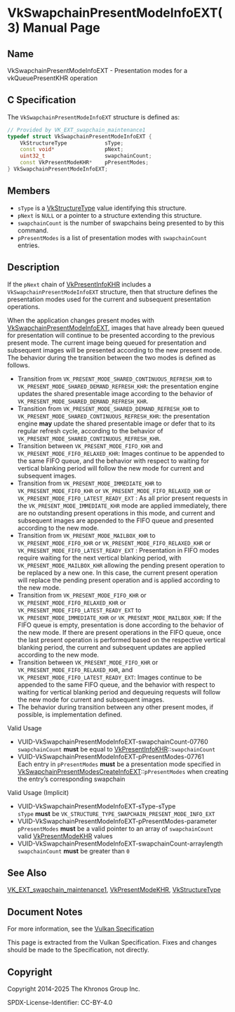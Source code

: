 # VkSwapchainPresentModeInfoEXT(3) Manual Page

## Name

VkSwapchainPresentModeInfoEXT - Presentation modes for a vkQueuePresentKHR operation



## [](#_c_specification)C Specification

The `VkSwapchainPresentModeInfoEXT` structure is defined as:

```c++
// Provided by VK_EXT_swapchain_maintenance1
typedef struct VkSwapchainPresentModeInfoEXT {
    VkStructureType            sType;
    const void*                pNext;
    uint32_t                   swapchainCount;
    const VkPresentModeKHR*    pPresentModes;
} VkSwapchainPresentModeInfoEXT;
```

## [](#_members)Members

- `sType` is a [VkStructureType](https://registry.khronos.org/vulkan/specs/latest/man/html/VkStructureType.html) value identifying this structure.
- `pNext` is `NULL` or a pointer to a structure extending this structure.
- `swapchainCount` is the number of swapchains being presented to by this command.
- `pPresentModes` is a list of presentation modes with `swapchainCount` entries.

## [](#_description)Description

If the `pNext` chain of [VkPresentInfoKHR](https://registry.khronos.org/vulkan/specs/latest/man/html/VkPresentInfoKHR.html) includes a `VkSwapchainPresentModeInfoEXT` structure, then that structure defines the presentation modes used for the current and subsequent presentation operations.

When the application changes present modes with [VkSwapchainPresentModeInfoEXT](https://registry.khronos.org/vulkan/specs/latest/man/html/VkSwapchainPresentModeInfoEXT.html), images that have already been queued for presentation will continue to be presented according to the previous present mode. The current image being queued for presentation and subsequent images will be presented according to the new present mode. The behavior during the transition between the two modes is defined as follows.

- Transition from `VK_PRESENT_MODE_SHARED_CONTINUOUS_REFRESH_KHR` to `VK_PRESENT_MODE_SHARED_DEMAND_REFRESH_KHR`: the presentation engine updates the shared presentable image according to the behavior of `VK_PRESENT_MODE_SHARED_DEMAND_REFRESH_KHR`.
- Transition from `VK_PRESENT_MODE_SHARED_DEMAND_REFRESH_KHR` to `VK_PRESENT_MODE_SHARED_CONTINUOUS_REFRESH_KHR`: the presentation engine **may** update the shared presentable image or defer that to its regular refresh cycle, according to the behavior of `VK_PRESENT_MODE_SHARED_CONTINUOUS_REFRESH_KHR`.
- Transition between `VK_PRESENT_MODE_FIFO_KHR` and `VK_PRESENT_MODE_FIFO_RELAXED_KHR`: Images continue to be appended to the same FIFO queue, and the behavior with respect to waiting for vertical blanking period will follow the new mode for current and subsequent images.
- Transition from `VK_PRESENT_MODE_IMMEDIATE_KHR` to `VK_PRESENT_MODE_FIFO_KHR` or `VK_PRESENT_MODE_FIFO_RELAXED_KHR` or `VK_PRESENT_MODE_FIFO_LATEST_READY_EXT` : As all prior present requests in the `VK_PRESENT_MODE_IMMEDIATE_KHR` mode are applied immediately, there are no outstanding present operations in this mode, and current and subsequent images are appended to the FIFO queue and presented according to the new mode.
- Transition from `VK_PRESENT_MODE_MAILBOX_KHR` to `VK_PRESENT_MODE_FIFO_KHR` or `VK_PRESENT_MODE_FIFO_RELAXED_KHR` or `VK_PRESENT_MODE_FIFO_LATEST_READY_EXT` : Presentation in FIFO modes require waiting for the next vertical blanking period, with `VK_PRESENT_MODE_MAILBOX_KHR` allowing the pending present operation to be replaced by a new one. In this case, the current present operation will replace the pending present operation and is applied according to the new mode.
- Transition from `VK_PRESENT_MODE_FIFO_KHR` or `VK_PRESENT_MODE_FIFO_RELAXED_KHR` or `VK_PRESENT_MODE_FIFO_LATEST_READY_EXT` to `VK_PRESENT_MODE_IMMEDIATE_KHR` or `VK_PRESENT_MODE_MAILBOX_KHR`: If the FIFO queue is empty, presentation is done according to the behavior of the new mode. If there are present operations in the FIFO queue, once the last present operation is performed based on the respective vertical blanking period, the current and subsequent updates are applied according to the new mode.
- Transition between `VK_PRESENT_MODE_FIFO_KHR` or `VK_PRESENT_MODE_FIFO_RELAXED_KHR`, and `VK_PRESENT_MODE_FIFO_LATEST_READY_EXT`: Images continue to be appended to the same FIFO queue, and the behavior with respect to waiting for vertical blanking period and dequeuing requests will follow the new mode for current and subsequent images.
- The behavior during transition between any other present modes, if possible, is implementation defined.

Valid Usage

- [](#VUID-VkSwapchainPresentModeInfoEXT-swapchainCount-07760)VUID-VkSwapchainPresentModeInfoEXT-swapchainCount-07760  
  `swapchainCount` **must** be equal to [VkPresentInfoKHR](https://registry.khronos.org/vulkan/specs/latest/man/html/VkPresentInfoKHR.html)::`swapchainCount`
- [](#VUID-VkSwapchainPresentModeInfoEXT-pPresentModes-07761)VUID-VkSwapchainPresentModeInfoEXT-pPresentModes-07761  
  Each entry in `pPresentModes` **must** be a presentation mode specified in [VkSwapchainPresentModesCreateInfoEXT](https://registry.khronos.org/vulkan/specs/latest/man/html/VkSwapchainPresentModesCreateInfoEXT.html)::`pPresentModes` when creating the entry’s corresponding swapchain

Valid Usage (Implicit)

- [](#VUID-VkSwapchainPresentModeInfoEXT-sType-sType)VUID-VkSwapchainPresentModeInfoEXT-sType-sType  
  `sType` **must** be `VK_STRUCTURE_TYPE_SWAPCHAIN_PRESENT_MODE_INFO_EXT`
- [](#VUID-VkSwapchainPresentModeInfoEXT-pPresentModes-parameter)VUID-VkSwapchainPresentModeInfoEXT-pPresentModes-parameter  
  `pPresentModes` **must** be a valid pointer to an array of `swapchainCount` valid [VkPresentModeKHR](https://registry.khronos.org/vulkan/specs/latest/man/html/VkPresentModeKHR.html) values
- [](#VUID-VkSwapchainPresentModeInfoEXT-swapchainCount-arraylength)VUID-VkSwapchainPresentModeInfoEXT-swapchainCount-arraylength  
  `swapchainCount` **must** be greater than `0`

## [](#_see_also)See Also

[VK\_EXT\_swapchain\_maintenance1](https://registry.khronos.org/vulkan/specs/latest/man/html/VK_EXT_swapchain_maintenance1.html), [VkPresentModeKHR](https://registry.khronos.org/vulkan/specs/latest/man/html/VkPresentModeKHR.html), [VkStructureType](https://registry.khronos.org/vulkan/specs/latest/man/html/VkStructureType.html)

## [](#_document_notes)Document Notes

For more information, see the [Vulkan Specification](https://registry.khronos.org/vulkan/specs/latest/html/vkspec.html#VkSwapchainPresentModeInfoEXT)

This page is extracted from the Vulkan Specification. Fixes and changes should be made to the Specification, not directly.

## [](#_copyright)Copyright

Copyright 2014-2025 The Khronos Group Inc.

SPDX-License-Identifier: CC-BY-4.0